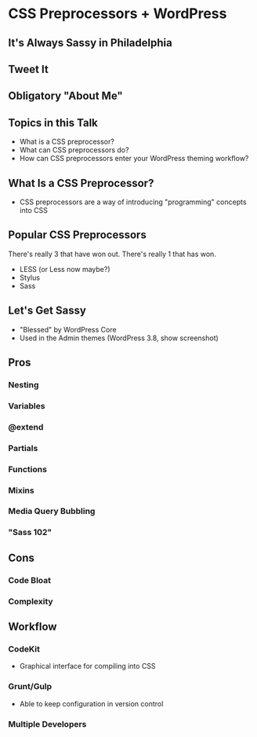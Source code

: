 # CSS Preprocessors + WordPress

## It's Always Sassy in Philadelphia

## Tweet It

## Obligatory "About Me"

## Topics in this Talk

* What is a CSS preprocessor?
* What can CSS preprocessors do?
* How can CSS preprocessors enter your WordPress theming workflow?

## What Is a CSS Preprocessor?

* CSS preprocessors are a way of introducing "programming" concepts into CSS

## Popular CSS Preprocessors

There's really 3 that have won out.  There's really 1 that has won.

* LESS (or Less now maybe?)
* Stylus
* Sass

## Let's Get Sassy

* "Blessed" by WordPress Core
* Used in the Admin themes (WordPress 3.8, show screenshot)

## Pros

### Nesting

### Variables

### @extend

### Partials

### Functions

### Mixins

### Media Query Bubbling

### "Sass 102"

## Cons

### Code Bloat

### Complexity

## Workflow

### CodeKit

* Graphical interface for compiling into CSS

### Grunt/Gulp

* Able to keep configuration in version control

### Multiple Developers
